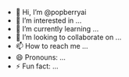 - 👋 Hi, I’m @popberryai
- 👀 I’m interested in ...
- 🌱 I’m currently learning ...
- 💞️ I’m looking to collaborate on ...
- 📫 How to reach me ...
- 😄 Pronouns: ...
- ⚡ Fun fact: ...

<!---
popberryai/popberryai is a ✨ special ✨ repository because its `README.md` (this file) appears on your GitHub profile.
You can click the Preview link to take a look at your changes.
--->
